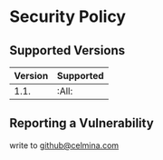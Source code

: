 # Security Policy

## Supported Versions


| Version | Supported          |
| ------- | ------------------ |
| 1.1.    | :All:              |


## Reporting a Vulnerability

write to github@celmina.com
